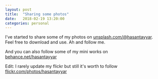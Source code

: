 ```yaml
---
layout: post
title:  "Sharing some photos"
date:   2018-02-19 13:20:00
categories: personal
---
```


I've started to share some of my photos on [unsplash.com/@hasantayyar](https://unsplash.com/@hasantayyar).
Feel free to download and use. Ah and follow me.

And you can also follow some of my mini works on [behance.net/hasantayyar](https://www.behance.net/hasantayyar)

Edit: I rarely update my flickr but still it's worth to follow [flickr.com/photos/hasantayyar](https://flickr.com/photos/hasantayyar)
